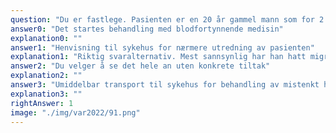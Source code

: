 ```yaml
---
question: "Du er fastlege. Pasienten er en 20 år gammel mann som for 2 uker siden utviklet hodepine. Det startet som en synsforstyrrelse med tåkesyn og prikker i synsfeltet som han ikke klarte å beskrive nærmere. Deretter utviklet han en venstresidig bankende hodepine. Svært intens hodepine. Måtte ligge helt i ro. Hodepinen varte i ca. 4 timer. Dagene etter hadde han liknende men mindre intenst anfall. Etter en uke var han symptomfri og uten nye anfall. Hans mor fortalte at han som nyfødt hadde hatt en bilyd på hjertet, men at det ikke ble funnet grunnlag for videre oppfølging. Fastlegen bestilte MR av hjernen og bildet er vist under. Det er beskrevet at forandringen i venstre hjernehalvdel kan være en normalvariant selv i hans unge alder, men en kan ikke utelukke vaskulær hendelse. Hvilke tiltak bør iverksettes?"
answer0: "Det startes behandling med blodfortynnende medisin"
explanation0: ""
answer1: "Henvisning til sykehus for nærmere utredning av pasienten"
explanation1: "Riktig svaralternativ. Mest sannsynlig har han hatt migreneanfall klinisk. Imidlertid er migreneanfall (spesielt migrene med aura) assosiert med økt risiko for cerebrovaskulære hendelser. Selv om lesjonen i hjernen ikke har en lokalisasjon som passer med pasientens symptomer, kan han ha en økt risiko for cerebrale embolier. Persisterende foramen ovale er en slik risikofaktor som er assosiert med migrene med aura og cerebrale emboliske hendelser. Han må også utredes for mulig disseksjon av precerebrale kar. Umiddelbar transport til sykehus var ikke aktuelt siden han hadde vært uten symptomer i dager og det ikke forelå grunnlag for umiddelbare tiltak."
answer2: "Du velger å se det hele an uten konkrete tiltak"
explanation2: ""
answer3: "Umiddelbar transport til sykehus for behandling av mistenkt hjerneslag"
explanation3: ""
rightAnswer: 1
image: "./img/var2022/91.png"
---
```

